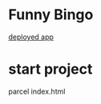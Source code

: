 # Funny Bingo

[deployed app](https://alissa9090.github.io/funny-bingo/build/)

# start project

parcel index.html


